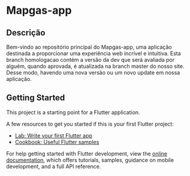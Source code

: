 # Mapgas-app

## Descrição
Bem-vindo ao repositório principal do Mapgas-app, uma aplicação destinada a proporcionar uma experiência web incrível e intuitiva. Esta branch homologacao contém a versão da dev que será avaliada por alguém, quando aprovada, é atualizada na branch master do nosso site. Desse modo, havendo uma nova versão ou um novo update em nossa aplicação.


## Getting Started

This project is a starting point for a Flutter application.

A few resources to get you started if this is your first Flutter project:

- [Lab: Write your first Flutter app](https://docs.flutter.dev/get-started/codelab)
- [Cookbook: Useful Flutter samples](https://docs.flutter.dev/cookbook)

For help getting started with Flutter development, view the
[online documentation](https://docs.flutter.dev/), which offers tutorials,
samples, guidance on mobile development, and a full API reference.
